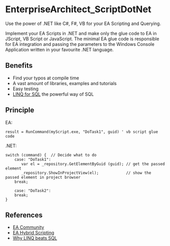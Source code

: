 # EnterpriseArchitect_ScriptDotNet
Use the power of .NET like C#, F#, VB for your EA Scripting and Querying.

Implement your EA Scripts in .NET and make only the glue code to EA in JScript, VB Script or JavaScript. The minimal EA glue code is responsible for EA integration and passing the parameters to the Windows Console Application written in your favourite .NET language.

## Benefits

* Find your typos at compile time
* A vast amount of libraries, examples and tutorials
* Easy testing
* [LINQ for SQL](https://www.linqpad.net/WhyLINQBeatsSQL.aspx) the powerful way of SQL

## Principle

EA:  
```vbScript 
result = RunCommand(myScript.exe, "DoTask1", guid) ' vb script glue code
```

.NET:
``` 
switch (command) {  // Decide what to do
    case: "DoTask1":
       var el = _repository.GetElementByGuid (guid); // get the passed element
       _repository.ShowInProjectView(el);            // show the passed element in project browser
    break;

    case: "DoTask2":
    break;
}
```

## References

* [EA Community](https://community.sparxsystems.com/community-resources/1065-use-c-java-for-your-vb-script)
* [EA Hybrid Scripting](https://github.com/Helmut-Ortmann/EnterpriseArchitect_hoTools/wiki/HybridScripting)
* [Why LINQ beats SQL](https://www.linqpad.net/WhyLINQBeatsSQL.aspx)


